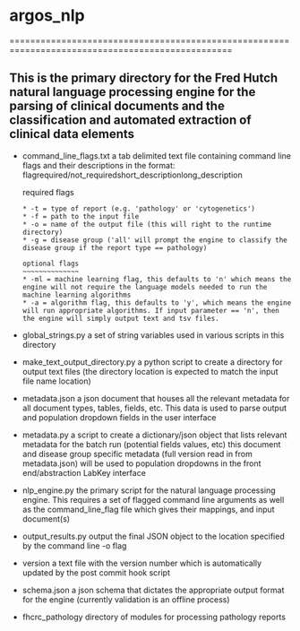 # argos_nlp
=================================================================================================

This is the primary directory for the Fred Hutch natural language processing engine for the parsing of clinical documents and the classification and automated extraction of clinical data elements
----------------------------------------------------------------------------------------------------------------
- command_line_flags.txt 
	a tab delimited text file containing command line flags and their descriptions in the format:
	flag<tab>required/not_required<tab>short_description<tab>long_description
	
	required flags
	~~~~~~~~~~~~~~~~
	* -t = type of report (e.g. 'pathology' or 'cytogenetics')
	* -f = path to the input file
	* -o = name of the output file (this will right to the runtime directory)
	* -g = disease group ('all' will prompt the engine to classify the disease group if the report type == pathology)
	
	optional flags
	~~~~~~~~~~~~~~
	* -ml = machine learning flag, this defaults to 'n' which means the engine will not require the language models needed to run the machine learning algorithms
	* -a = algorithm flag, this defaults to 'y', which means the engine will run appropriate algorithms. If input parameter == 'n', then the engine will simply output text and tsv files.

- global_strings.py
	a set of string variables used in various scripts in this directory

- make_text_output_directory.py
	a python script to create a directory for output text files (the directory location is expected 
	to match the input file name location)

- metadata.json
	a json document that houses all the relevant metadata for all document types, tables, fields, etc. This data is used to parse output and population dropdown fields in the user interface

- metadata.py
	a script to create a dictionary/json object that lists relevant metadata for the batch run 
	(potential fields values, etc)
	this document and disease group specific metadata (full version read in from metadata.json) 
	will be used to population dropdowns in the front end/abstraction LabKey interface

- nlp_engine.py
	the primary script for the natural language processing engine.  This requires a set of flagged command line arguments
	as well as the command_line_flag file which gives their mappings, and input document(s)

- output_results.py
	output the final JSON object to the location specified by the command line -o flag

- version
	a text file with the version number which is automatically updated by the post commit hook script

- schema.json
	a json schema that dictates the appropriate output format for the engine (currently validation is an offline process)
	
- fhcrc_pathology
	directory of modules for processing pathology reports
